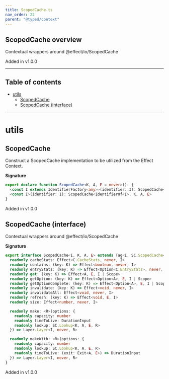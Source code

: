 ```yaml
---
title: ScopedCache.ts
nav_order: 22
parent: "@typed/context"
---
```


## ScopedCache overview

Contextual wrappers around @effect/io/ScopedCache

Added in v1.0.0

---

<h2 class="text-delta">Table of contents</h2>

- [utils](#utils)
  - [ScopedCache](#scopedcache)
  - [ScopedCache (interface)](#scopedcache-interface)

---

# utils

## ScopedCache

Construct a ScopedCache implementation to be utilized from the Effect Context.

**Signature**

```ts
export declare function ScopedCache<K, A, E = never>(): {
  <const I extends IdentifierFactory<any>>(identifier: I): ScopedCache<IdentifierOf<I>, K, A, E>
  <const I>(identifier: I): ScopedCache<IdentifierOf<I>, K, A, E>
}
```

Added in v1.0.0

## ScopedCache (interface)

Contextual wrappers around @effect/io/ScopedCache

**Signature**

```ts
export interface ScopedCache<I, K, A, E> extends Tag<I, SC.ScopedCache<K, A, E>> {
  readonly cacheStats: Effect<C.CacheStats, never, I>
  readonly contains: (key: K) => Effect<boolean, never, I>
  readonly entryStats: (key: K) => Effect<Option<C.EntryStats>, never, I>
  readonly get: (key: K) => Effect<A, E, I | Scope>
  readonly getOption: (key: K) => Effect<Option<A>, E, I | Scope>
  readonly getOptionComplete: (key: K) => Effect<Option<A>, E, I | Scope>
  readonly invalidate: (key: K) => Effect<void, never, I>
  readonly invalidateAll: Effect<void, never, I>
  readonly refresh: (key: K) => Effect<void, E, I>
  readonly size: Effect<number, never, I>

  readonly make: <R>(options: {
    readonly capacity: number
    readonly timeToLive: DurationInput
    readonly lookup: SC.Lookup<K, A, E, R>
  }) => Layer.Layer<I, never, R>

  readonly makeWith: <R>(options: {
    readonly capacity: number
    readonly lookup: SC.Lookup<K, A, E, R>
    readonly timeToLive: (exit: Exit<A, E>) => DurationInput
  }) => Layer.Layer<I, never, R>
}
```

Added in v1.0.0
